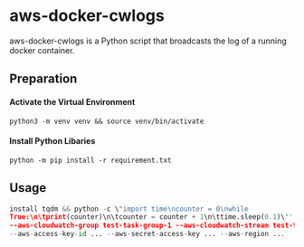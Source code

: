 # aws-docker-cwlogs

aws-docker-cwlogs is a Python script that broadcasts the log of a running docker container.

## Preparation
#### Activate the Virtual Environment

```
python3 -m venv venv && source venv/bin/activate
```
#### Install Python Libaries

```
python -m pip install -r requirement.txt
```


## Usage

```python main.py --docker-image python --bash-command $'pip install pip -U && pip
install tqdm && python -c \"import time\ncounter = 0\nwhile
True:\n\tprint(counter)\n\tcounter = counter + 1\n\ttime.sleep(0.1)\"'
--aws-cloudwatch-group test-task-group-1 --aws-cloudwatch-stream test-task-stream-1
--aws-access-key-id ... --aws-secret-access-key ... --aws-region ...
```
